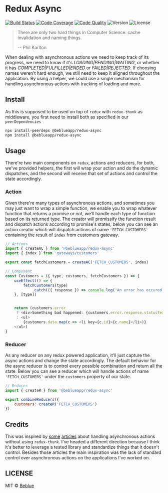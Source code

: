 # Redux Async

[![Build Status](https://travis-ci.org/beblueapp/redux-async.svg?branch=master)](https://travis-ci.org/beblueapp/redux-async)
[![Code Coverage](https://codecov.io/gh/beblueapp/redux-async/branch/master/graph/badge.svg)](https://codecov.io/gh/beblueapp/redux-async)
[![Code Quality](https://api.codacy.com/project/badge/Grade/b1e69af67fee4699aa886a6ac69e909d)](https://app.codacy.com/app/beblue-eng/redux-async?utm_source=github.com&utm_medium=referral&utm_content=beblueapp/redux-async&utm_campaign=Badge_Grade_Dashboard)
![Version](https://img.shields.io/npm/v/@beblueapp/redux-async.svg)
![License](https://img.shields.io/npm/l/@beblueapp/redux-async.svg)


> There are only two hard things in Computer Science: cache invalidation and
> naming things.
>
> -- Phil Karlton

When dealing with asynchronous actions we need to keep track of its progress, we need
to know if it's *LOADING|PENDING|WAITING*, or whether it has *COMPLETED|FULFILLED|ENDED*
or *FAILED|REJECTED*. If choosing names weren't hard enough, we still need to keep
it aligned throughout the application. By using a helper, we could use a single
mechanism for handling asynchronous actions with tracking of loading and more.

## Install

As this is supposed to be used on top of `redux` with `redux-thunk` as middleware,
you first need to install both as specified in our `peerDependencies`

```bash
npx install-peerdeps @beblueapp/redux-async
npm install @beblueapp/redux-async
```

## Usage

There're two main components on `redux`, actions and reducers, for both, we've provided
helpers, the first will wrap your action and do the dynamic dispatches, and the second
will receive that set of actions and control the state accordingly.

### Action

Given there're many types of asynchronous actions, and sometimes you may just want
to wrap a simple function, we enable you to wrap whatever function that returns a
promise or not, we'll handle each type of function based on its returned type. The
creator will promissify the function result and dispatch actions according to promise's
states, below you can see an action creator which will dispatch actions of name
`'FETCH_CUSTOMERS'` containing the result of `index` from customers gateway.

```javascript
// Actions
import { createAC } from '@beblueapp/redux-async'
import { index } from 'gateways/customers'

export const fetchCustomers = createAC('FETCH_CUSTOMERS', index)

// Component
const Customers = ({ type, customers, fetchCustomers }) => {
    useEffect(() => {
        fetchCustomers(type)
            .catch(({ response }) => console.log('An error has occured', response.data))
    }, [type])


    return (customers.error
     ? <div>Something bad happened: {customers.error.response.statusText}</div>
     : <ul>
        {customers.data.map(c => <li key={c.id}>{c.name}</li>)}
    </ul>)
}
```

### Reducer

As any reducer on any redux powered application, it'll just capture the async actions
and change the state accordingly. The default behavior for the async reducer is to
control every possible combination and return all the state. Below you can see a
reducer which will handle actions of name `'FETCH_CUSTOMERS'` under the `customers`
property of our state.

```javascript
// Reducer
import { createR } from '@beblueapp/redux-async'

export combineReducers({
    customers: createR('FETCH_CUSTOMERS')
})
```

## Credits

This was inspired by
[some](https://blog.logrocket.com/managing-asynchronous-actions-in-redux-1bc7d28a00c6)
[articles](https://medium.com/skyshidigital/simplify-redux-request-success-failure-pattern-ce77340eae06)
about handling asynchronous actions without using `redux-thunk`. I've headed a
different direction because I think it's better to leverage a tested library and
standardize things that it doesn't control. Besides those articles the main inspiration
was the lack of standard control over asynchronous actions on the applications I've worked on.

## LICENSE

MIT © [Beblue](https://beblue.com.br)
